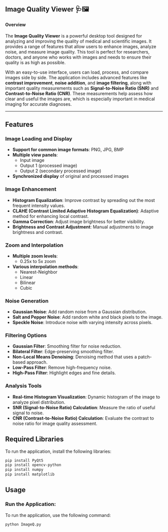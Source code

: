 Image Quality Viewer 🩺🖼️
---
#### Overview

The **Image Quality Viewer** is a powerful desktop tool designed for analyzing and improving the quality of medical and scientific images. It provides a range of features that allow users to enhance images, analyze noise, and measure image quality. This tool is perfect for researchers, doctors, and anyone who works with images and needs to ensure their quality is as high as possible.

With an easy-to-use interface, users can load, process, and compare images side by side. The application includes advanced features like **contrast improvement**, **noise addition**, and **image filtering**, along with important quality measurements such as **Signal-to-Noise Ratio (SNR)** and **Contrast-to-Noise Ratio (CNR)**. These measurements help assess how clear and useful the images are, which is especially important in medical imaging for accurate diagnoses.

---

## Features

### Image Loading and Display
- **Support for common image formats**: PNG, JPG, BMP
- **Multiple view panels**:  
  - Input image  
  - Output 1 (processed image)
  - Output 2 (secondary processed image)
- **Synchronized display** of original and processed images

### Image Enhancement
- **Histogram Equalization**: Improve contrast by spreading out the most frequent intensity values.
- **CLAHE (Contrast Limited Adaptive Histogram Equalization)**: Adaptive method for enhancing local contrast.
- **Gamma Correction**: Adjust image brightness for better visibility.
- **Brightness and Contrast Adjustment**: Manual adjustments to image brightness and contrast.

### Zoom and Interpolation
- **Multiple zoom levels**:  
  - 0.25x to 5x zoom
- **Various interpolation methods**:  
  - Nearest-Neighbor  
  - Linear  
  - Bilinear  
  - Cubic

### Noise Generation
- **Gaussian Noise**: Add random noise from a Gaussian distribution.
- **Salt and Pepper Noise**: Add random white and black pixels to the image.
- **Speckle Noise**: Introduce noise with varying intensity across pixels.

### Filtering Options
- **Gaussian Filter**: Smoothing filter for noise reduction.
- **Bilateral Filter**: Edge-preserving smoothing filter.
- **Non-Local Means Denoising**: Denoising method that uses a patch-based approach.
- **Low-Pass Filter**: Remove high-frequency noise.
- **High-Pass Filter**: Highlight edges and fine details.

### Analysis Tools
- **Real-time Histogram Visualization**: Dynamic histogram of the image to analyze pixel distribution.
- **SNR (Signal-to-Noise Ratio) Calculation**: Measure the ratio of useful signal to noise.
- **CNR (Contrast-to-Noise Ratio) Calculation**: Evaluate the contrast to noise ratio for image quality assessment.

## Required Libraries

To run the application, install the following libraries:

```bash
pip install PyQt5
pip install opencv-python
pip install numpy
pip install matplotlib
 ```
## Usage

### Run the Application:
To run the application, use the following command:

```bash
python ImageQ.py
```


